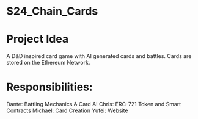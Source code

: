 # S24_Chain_Cards
# Project Idea
A D&D inspired card game with AI generated cards and battles. Cards are stored on the Ethereum Network.

# Responsibilities:
Dante: Battling Mechanics & Card AI
Chris: ERC-721 Token and Smart Contracts 
Michael: Card Creation
Yufei: Website
